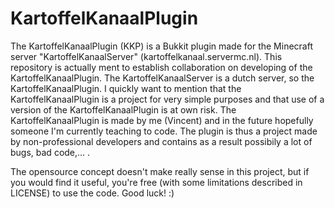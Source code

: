 KartoffelKanaalPlugin
=====================

The KartoffelKanaalPlugin (KKP) is a Bukkit plugin made for the Minecraft server "KartoffelKanaalServer" (kartoffelkanaal.servermc.nl).
This repository is actually ment to establish collaboration on developing of the KartoffelKanaalPlugin. The KartoffelKanaalServer is a dutch server, so the KartoffelKanaalPlugin.
I quickly want to mention that the KartoffelKanaalPlugin is a project for very simple purposes and that use of a version of the KartoffelKanaalPlugin is at own risk. The KartoffelKanaalPlugin is made by me (Vincent) and in the future hopefully someone I'm currently teaching to code. The plugin is thus a project made by non-professional developers and contains as a result possibily a lot of bugs, bad code,... .

The opensource concept doesn't make really sense in this project, but if you would find it useful, you're free (with some limitations described in LICENSE) to use the code. Good luck! :)
